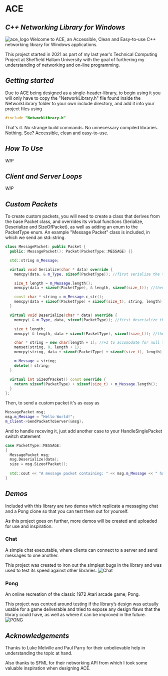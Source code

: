 # ACE 
## *C++ Networking Library for Windows*
![ace_logo](https://i.imgur.com/eaH0SJf.jpg)
Welcome to ACE, an Accessible, Clean and Easy-to-use C++ networking library for Windows applications.

This project started in 2021 as part of my last year's Technical Computing Project at Sheffield Hallam University with the goal of furthering my understanding of networking and on-line programming.

## *Getting started*
Due to ACE being designed as a single-header-library, to begin using it you will only have to copy the "NetworkLibrary.h" file found inside the NetworkLibrary folder to your own include directory, and add it into your project files using
```cpp
#include "NetworkLibrary.h"
```
That's it.
No strange build commands.
No unnecessary compiled libraries.
Nothing.
See?
Accessible, clean and easy-to-use.

## *How To Use*
_WIP_

## *Client and Server Loops*
_WIP_

## *Custom Packets*

To create custom packets, you will need to create a class that derives from the base Packet class, and overrides its virtual functions (Serialize, Deserialize and SizeOfPacket), as well as adding an enum to the PacketType enum.
An example "Message Packet" class is included, in which we send an std::string.
```cpp
class MessagePacket: public Packet {
  public: MessagePacket(): Packet(PacketType::MESSAGE) {}

  std::string m_Message;

  virtual void Serialize(char * data) override {
    memcpy(data, & m_Type, sizeof(PacketType)); //first serialize the type

    size_t length = m_Message.length();
    memcpy(data + sizeof(PacketType), & length, sizeof(size_t)); //then serialize the length of the string

    const char * string = m_Message.c_str();
    memcpy(data + sizeof(PacketType) + sizeof(size_t), string, length); //finally serialize the string itself
  }

  virtual void Deserialize(char * data) override {
    memcpy( & m_Type, data, sizeof(PacketType)); //first deserialize the type

    size_t length;
    memcpy( & length, data + sizeof(PacketType), sizeof(size_t)); //then deserialize the length of the string

    char * string = new char[length + 1]; //+1 to accomodate for null termination
    memset(string, 0, length + 1);
    memcpy(string, data + sizeof(PacketType) + sizeof(size_t), length); //finally serialize the string itself

    m_Message = string;
    delete[] string;
  }

  virtual int SizeOfPacket() const override {
    return sizeof(PacketType) + sizeof(size_t) + m_Message.length();
  }
};
```

Then, to send a custom packet it's as easy as

```cpp
MessagePacket msg;
msg.m_Message = "Hello World!";
m_Client->SendPacketToServer(&msg);
```

And to handle receving it, just add another case to your HandleSinglePacket switch statement
```cpp
case PacketType::MESSAGE:
{
  MessagePacket msg;
  msg.Deserialize(data);
  size = msg.SizeofPacket();
  
  std::cout << "A message packet containing: " << msg.m_Message << " has been received.";
}
```


## *Demos*
Included with this library are two demos which replicate a messaging chat and a Pong clone so that you can test them out for yourself.

As this project goes on further, more demos will be created and uploaded for use and inspiration.

### Chat
A simple chat executable, where clients can connect to a server and send messages to one another.

This project was created to iron out the simplest bugs in the library and was used to test its speed against other libraries. 
![Chat](https://user-images.githubusercontent.com/48070316/162490711-6957dc8c-b428-46e5-9204-089c173cc10c.png)

### Pong
An online recreation of the classic 1972 Atari arcade game; Pong.

This project was centred around testing if the library’s design was actually usable for a game deliverable and tried to expose any design flaws that the library could have, as well as where it can be improved in the future.
![PONG](https://user-images.githubusercontent.com/48070316/162490534-f90b9732-745c-40f3-b5b0-4ed24386a077.png)

## *Acknowledgements*

Thanks to Luke Melville and Paul Parry for their unbelievable help in understanding the topic at hand.

Also thanks to SFML for their networking API from which I took some valuable inspiration when designing ACE.
